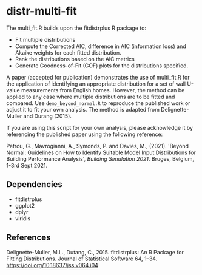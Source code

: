 # distr-multi-fit

The multi_fit.R builds upon the fitdistrplus R package to:

- Fit multiple distributions
- Compute the Corrected AIC, difference in AIC (information loss)  and Akaike weights for each fitted distribution.
- Rank the distributions based on the AIC metrics
- Generate Goodness-of-Fit (GOF) plots for the distributions specified.

A paper (accepted for publication) demonstrates the use of multi_fit.R for the application of identifying an appropriate distribution for a set of wall U-value measurements from English homes. However, the method can be applied to any case where multiple distributions are to be fitted and compared.  Use ```demo_beyond_normal.R``` to reproduce the published work or adjust it to fit your own analysis. The method is adapted from Delignette-Muller and Durang (2015).

If you are using this script for your own analysis, please acknowledge it by referencing the published paper using the following reference:

Petrou, G., Mavrogianni, A., Symonds, P. and Davies, M., (2021). 'Beyond Normal: Guidelines on How to Identify Suitable Model Input Distributions for Building Performance Analysis', *Building Simulation 2021*. Bruges, Belgium, 1-3rd Sept 2021.

## Dependencies

- fitdistrplus 
- ggplot2
- dplyr
- viridis

## References

Delignette-Muller, M.L., Dutang, C., 2015. fitdistrplus: An R Package for Fitting Distributions. Journal of Statistical Software 64, 1–34. https://doi.org/10.18637/jss.v064.i04

